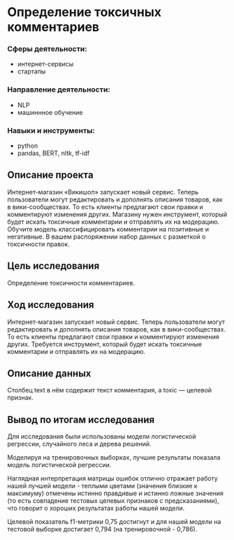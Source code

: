 # Определение токсичных комментариев

### Сферы деятельности:
- интернет-сервисы
- стартапы

### Направление деятельности:
- NLP
- машиннное обучение

### Навыки и инструменты:
- python
- pandas, BERT, nltk, tf-idf

## Описание проекта

Интернет-магазин «Викишоп» запускает новый сервис. Теперь пользователи могут редактировать и дополнять описания товаров, как в вики-сообществах. То есть клиенты предлагают свои правки и комментируют изменения других. Магазину нужен инструмент, который будет искать токсичные комментарии и отправлять их на модерацию.
Обучите модель классифицировать комментарии на позитивные и негативные. В вашем распоряжении набор данных с разметкой о токсичности правок.

## Цель исследования

Определение токсичности комментариев.

## Ход исследования

Интернет-магазин запускает новый сервис. Теперь пользователи могут редактировать и дополнять описания товаров, как в вики-сообществах. То есть клиенты предлагают свои правки и комментируют изменения других. Требуется инструмент, который будет искать токсичные комментарии и отправлять их на модерацию.

## Описание данных

Столбец text в нём содержит текст комментария, а toxic — целевой признак.

## Вывод по итогам исследования

Для исследования были использованы модели логистической регрессии, случайного леса и дерева решений.

Моделируя на тренировочных выборках, лучшие результаты показала модель логистической регрессии.

Наглядная интерпретация матрицы ошибок отлично отражает работу нашей лучшей модели - теплыми цветами (значения близкие к максимуму) отмечены истинно правдивые и истинно ложные значения (то есть совпадение тестовых целевых признаков с предсказаниями), что говорит о хороших результатах работы нашей модели.

Целевой показатель f1-метрики 0,75 достигнут и для нашей модели на тестовой выборке достигает 0,794 (на тренировочной - 0,786).